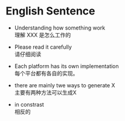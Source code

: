 # English Sentence

* Understanding how something work  
  理解 XXX 是怎么工作的  

* Please read it carefully  
  请仔细阅读  

* Each platform has its own implementation   
  每个平台都有各自的实现。
  
* there are mainly twe ways to generate X  
  主要有两种方法可以生成X

* in constrast  
  相反的
  